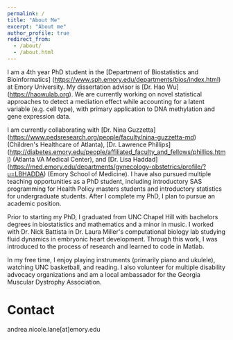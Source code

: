 ```yaml
---
permalink: /
title: "About Me"
excerpt: "About me"
author_profile: true
redirect_from: 
  - /about/
  - /about.html
---
```


I am a 4th year PhD student in the [Department of Biostatistics and Bioinformatics] (https://www.sph.emory.edu/departments/bios/index.html) at Emory University. My dissertation advisor is [Dr. Hao Wu] (https://haowulab.org). We are currently working on novel statistical approaches to detect a mediation effect while accounting for a latent variable (e.g. cell type), with primary application to DNA methylation and gene expression data. 

I am currently collaborating with [Dr. Nina Guzzetta] (https://www.pedsresearch.org/people/faculty/nina-guzzetta-md)(Children's Healthcare of Atlanta), [Dr. Lawrence Phillips] (http://diabetes.emory.edu/people/affiliated_faculty_and_fellows/phillips.html) (Atlanta VA Medical Center), and [Dr. Lisa Haddad] (https://med.emory.edu/departments/gynecology-obstetrics/profile/?u=LBHADDA) (Emory School of Medicine). I have also pursued multiple teaching opportunities as a PhD student, including introductory SAS programming for Health Policy masters students and introductory statistics for undergraduate students. After I complete my PhD, I plan to pursue an academic position.

Prior to starting my PhD, I graduated from UNC Chapel Hill with bachelors degrees in biostatistics and mathematics and a minor in music. I worked with Dr. Nick Battista in Dr. Laura Miller's computational biology lab studying fluid dynamics in embryonic heart development. Through this work, I was introduced to the process of research and learned to code in Matlab.

In my free time, I enjoy playing instruments (primarily piano and ukulele), watching UNC basketball, and reading. I also volunteer for multiple disability advocacy organizations and am a local ambassador for the Georgia Muscular Dystrophy Association.

Contact
======
andrea.nicole.lane[at]emory.edu
